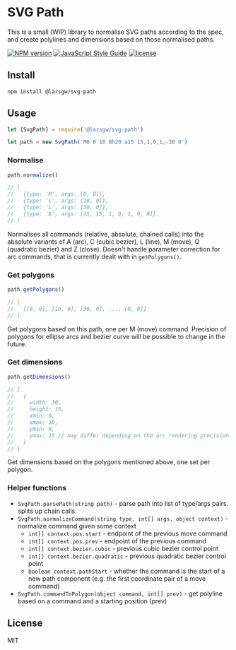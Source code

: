 # SVG Path

This is a small (WIP) library to normalise SVG paths according to the spec, and create polylines and dimensions based on those normalised paths.

[![NPM version](https://img.shields.io/npm/v/@larsgw/svg-path.svg)](https://npmjs.org/package/@larsgw/svg-path)
[![JavaScript Style Guide](https://img.shields.io/badge/code_style-standard-brightgreen.svg)](https://standardjs.com)
[![license](https://img.shields.io/github/license/larsgw/citation.js.svg)](https://github.com/larsgw/citation.js/blob/master/LICENSE.md)

## Install

    npm install @larsgw/svg-path

## Usage

```js
let {SvgPath} = require('@larsgw/svg-path')

let path = new SvgPath('M0 0 10 0h20 a15 15,1,0,1,-30 0')
```

### Normalise

```js
path.normalize()

// [
//   {type: 'M', args: [0, 0]},
//   {type: 'L', args: [10, 0]},
//   {type: 'L', args: [30, 0]},
//   {type: 'A', args: [15, 15, 1, 0, 1, 0, 0]}
// ]
```

Normalises all commands (relative, absolute, chained calls) into the absolute variants of A (arc), C (cubic bezier), L (line), M (move), Q (quadratic bezier) and
Z (close). Doesn't handle parameter correction for arc commands, that is currently dealt with in `getPolygons()`.

### Get polygons

```js
path.getPolygons()

// [
//   [[0, 0], [10, 0], [30, 0], ..., [0, 0]]
// ]
```

Get polygons based on this path, one per M (move) command. Precision of polygons for ellipse arcs and bezier curve will be possible to change in the future.

### Get dimensions

```js
path.getDimensions()

// [
//   {
//     width: 30,
//     height: 15,
//     xmin: 0,
//     xmax: 30,
//     ymin: 0,
//     ymax: 15 // may differ depending on the arc rendering precision
//   }
// ]
```

Get dimensions based on the polygons mentioned above, one set per polygon.

### Helper functions

  * `SvgPath.parsePath(string path)` - parse path into list of type/args pairs. splits up chain calls
  * `SvgPath.normalizeCommand(string type, int[] args, object context)` - normalize command given some context
    * `int[] context.pos.start` - endpoint of the previous move command
    * `int[] context.pos.prev` - endpoint of the previous command
    * `int[] context.bezier.cubic` - previous cubic bezier control point
    * `int[] context.bezier.quadratic` - previous quadratic bezier control point
    * `boolean context.pathStart` - whether the command is the start of a new path component (e.g. the first coordinate pair of a move command)
  * `SvgPath.commandToPolygon(object command, int[] prev)` - get polyline based on a command and a starting position (prev)

## License

MIT

